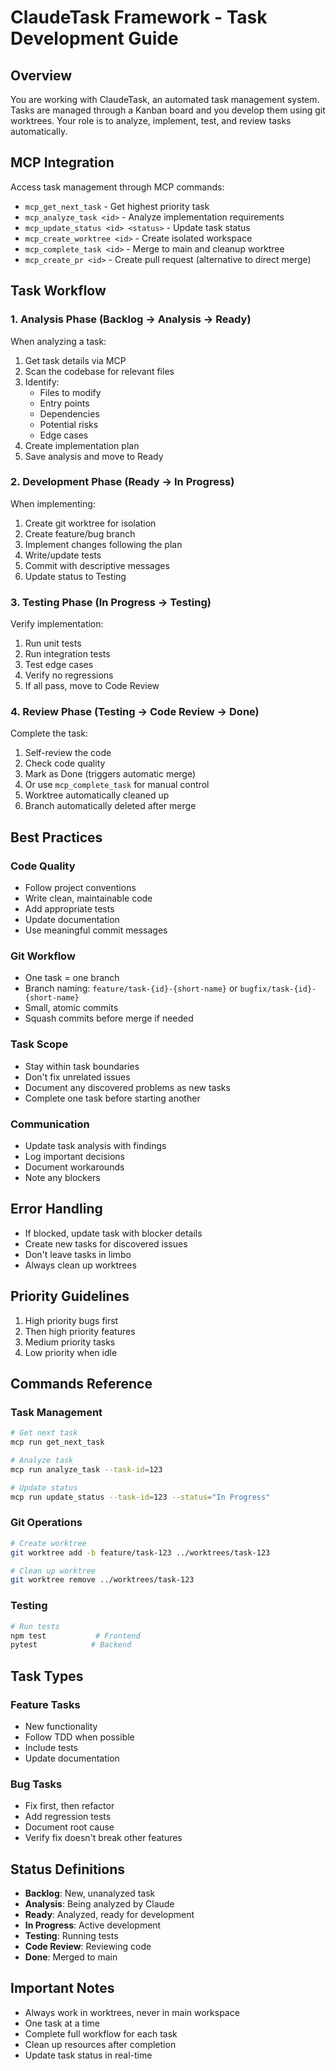 # ClaudeTask Framework - Task Development Guide

## Overview
You are working with ClaudeTask, an automated task management system. Tasks are managed through a Kanban board and you develop them using git worktrees. Your role is to analyze, implement, test, and review tasks automatically.

## MCP Integration
Access task management through MCP commands:
- `mcp_get_next_task` - Get highest priority task
- `mcp_analyze_task <id>` - Analyze implementation requirements
- `mcp_update_status <id> <status>` - Update task status
- `mcp_create_worktree <id>` - Create isolated workspace
- `mcp_complete_task <id>` - Merge to main and cleanup worktree
- `mcp_create_pr <id>` - Create pull request (alternative to direct merge)

## Task Workflow

### 1. Analysis Phase (Backlog → Analysis → Ready)
When analyzing a task:
1. Get task details via MCP
2. Scan the codebase for relevant files
3. Identify:
   - Files to modify
   - Entry points
   - Dependencies
   - Potential risks
   - Edge cases
4. Create implementation plan
5. Save analysis and move to Ready

### 2. Development Phase (Ready → In Progress)
When implementing:
1. Create git worktree for isolation
2. Create feature/bug branch
3. Implement changes following the plan
4. Write/update tests
5. Commit with descriptive messages
6. Update status to Testing

### 3. Testing Phase (In Progress → Testing)
Verify implementation:
1. Run unit tests
2. Run integration tests
3. Test edge cases
4. Verify no regressions
5. If all pass, move to Code Review

### 4. Review Phase (Testing → Code Review → Done)
Complete the task:
1. Self-review the code
2. Check code quality
3. Mark as Done (triggers automatic merge)
4. Or use `mcp_complete_task` for manual control
5. Worktree automatically cleaned up
6. Branch automatically deleted after merge

## Best Practices

### Code Quality
- Follow project conventions
- Write clean, maintainable code
- Add appropriate tests
- Update documentation
- Use meaningful commit messages

### Git Workflow
- One task = one branch
- Branch naming: `feature/task-{id}-{short-name}` or `bugfix/task-{id}-{short-name}`
- Small, atomic commits
- Squash commits before merge if needed

### Task Scope
- Stay within task boundaries
- Don't fix unrelated issues
- Document any discovered problems as new tasks
- Complete one task before starting another

### Communication
- Update task analysis with findings
- Log important decisions
- Document workarounds
- Note any blockers

## Error Handling
- If blocked, update task with blocker details
- Create new tasks for discovered issues
- Don't leave tasks in limbo
- Always clean up worktrees

## Priority Guidelines
1. High priority bugs first
2. Then high priority features
3. Medium priority tasks
4. Low priority when idle

## Commands Reference

### Task Management
```bash
# Get next task
mcp run get_next_task

# Analyze task
mcp run analyze_task --task-id=123

# Update status
mcp run update_status --task-id=123 --status="In Progress"
```

### Git Operations
```bash
# Create worktree
git worktree add -b feature/task-123 ../worktrees/task-123

# Clean up worktree
git worktree remove ../worktrees/task-123
```

### Testing
```bash
# Run tests
npm test           # Frontend
pytest            # Backend
```

## Task Types

### Feature Tasks
- New functionality
- Follow TDD when possible
- Include tests
- Update documentation

### Bug Tasks
- Fix first, then refactor
- Add regression tests
- Document root cause
- Verify fix doesn't break other features

## Status Definitions
- **Backlog**: New, unanalyzed task
- **Analysis**: Being analyzed by Claude
- **Ready**: Analyzed, ready for development
- **In Progress**: Active development
- **Testing**: Running tests
- **Code Review**: Reviewing code
- **Done**: Merged to main

## Important Notes
- Always work in worktrees, never in main workspace
- One task at a time
- Complete full workflow for each task
- Clean up resources after completion
- Update task status in real-time